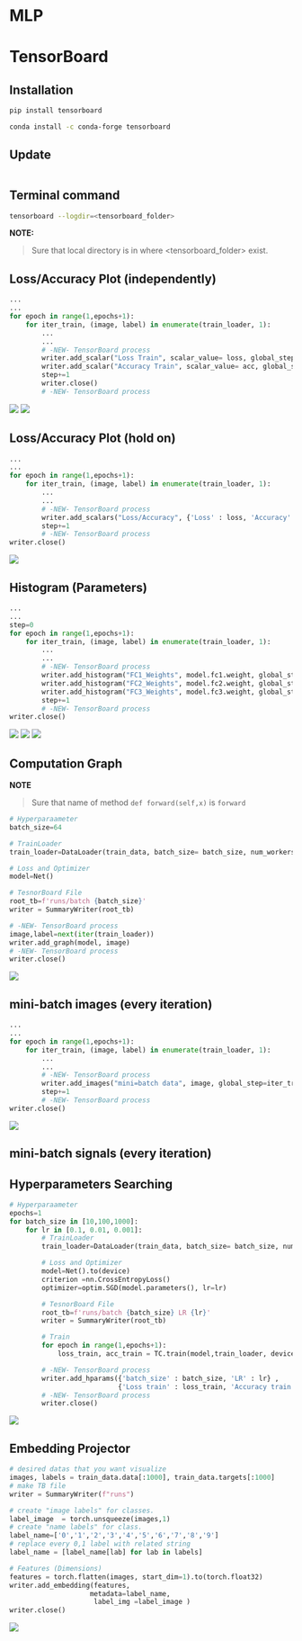 # MLP

# TensorBoard

## Installation
```bash
pip install tensorboard
```
```bash
conda install -c conda-forge tensorboard
```

## Update
```bash

```

## Terminal command
```bash
tensorboard --logdir=<tensorboard_folder>
```
**NOTE:**
> Sure that local directory is in where <tensorboard_folder> exist.

## Loss/Accuracy Plot (independently)
```python
...
...
for epoch in range(1,epochs+1):
    for iter_train, (image, label) in enumerate(train_loader, 1):
        ...
        ...
        # -NEW- TensorBoard process
        writer.add_scalar("Loss Train", scalar_value= loss, global_step=step)
        writer.add_scalar("Accuracy Train", scalar_value= acc, global_step=step)
        step+=1
        writer.close()
        # -NEW- TensorBoard process
```

![](./figs/scaler_acc.jpg)
![](./figs/scaler_loss.jpg)

## Loss/Accuracy Plot (hold on)
```python
...
...
for epoch in range(1,epochs+1):
    for iter_train, (image, label) in enumerate(train_loader, 1):
        ...
        ...
        # -NEW- TensorBoard process
        writer.add_scalars("Loss/Accuracy", {'Loss' : loss, 'Accuracy': acc}, global_step=step)
        step+=1
        # -NEW- TensorBoard process
writer.close()
```

![](./figs/add_scalers.jpg)

## Histogram (Parameters)
```python
...
...
step=0
for epoch in range(1,epochs+1):
    for iter_train, (image, label) in enumerate(train_loader, 1):
        ...
        ...
        # -NEW- TensorBoard process
        writer.add_histogram("FC1_Weights", model.fc1.weight, global_step=step)
        writer.add_histogram("FC2_Weights", model.fc2.weight, global_step=step)
        writer.add_histogram("FC3_Weights", model.fc3.weight, global_step=step)
        step+=1
        # -NEW- TensorBoard process
writer.close()
```

![](./figs/histogram_fc1.jpg)
![](./figs/histogram_fc2.jpg)
![](./figs/histogram_fc3.jpg)

## Computation Graph
**NOTE**
> Sure that name of method `def forward(self,x)` is `forward`

```python
# Hyperparaameter
batch_size=64

# TrainLoader
train_loader=DataLoader(train_data, batch_size= batch_size, num_workers=num_workers, sampler=train_sampler)

# Loss and Optimizer
model=Net()

# TesnorBoard File
root_tb=f'runs/batch {batch_size}'
writer = SummaryWriter(root_tb)

# -NEW- TensorBoard process
image,label=next(iter(train_loader))
writer.add_graph(model, image)
# -NEW- TensorBoard process
writer.close()
```

![](./figs/graph.jpg)

## mini-batch images (every iteration)

```python
...
...
for epoch in range(1,epochs+1):
    for iter_train, (image, label) in enumerate(train_loader, 1):
        ...
        ...
        # -NEW- TensorBoard process
        writer.add_images("mini=batch data", image, global_step=iter_train)
        step+=1
        # -NEW- TensorBoard process
writer.close()
```

![](./figs/mini-batch.gif)

## mini-batch signals (every iteration)

## Hyperparameters Searching

```python
# Hyperparaameter
epochs=1
for batch_size in [10,100,1000]:
    for lr in [0.1, 0.01, 0.001]:
        # TrainLoader
        train_loader=DataLoader(train_data, batch_size= batch_size, num_workers=num_workers, sampler=train_sampler)

        # Loss and Optimizer
        model=Net().to(device)
        criterion =nn.CrossEntropyLoss()
        optimizer=optim.SGD(model.parameters(), lr=lr)

        # TesnorBoard File
        root_tb=f'runs/batch {batch_size} LR {lr}'
        writer = SummaryWriter(root_tb)

        # Train
        for epoch in range(1,epochs+1):
            loss_train, acc_train = TC.train(model,train_loader, device, optimizer, criterion, epoch)

        # -NEW- TensorBoard process
        writer.add_hparams({'batch_size' : batch_size, 'LR' : lr} ,
                           {'Loss train' : loss_train, 'Accuracy train' : acc_train})
        # -NEW- TensorBoard process
        writer.close()
```


![](./figs/hyperparam_searching.gif)

## Embedding Projector

```python
# desired datas that you want visualize
images, labels = train_data.data[:1000], train_data.targets[:1000]
# make TB file
writer = SummaryWriter(f"runs")
```

```python
# create "image labels" for classes.
label_image  = torch.unsqueeze(images,1)
# create "name labels" for class.
label_name=['0','1','2','3','4','5','6','7','8','9']
# replace every 0,1 label with related string
label_name = [label_name[lab] for lab in labels]
```

```python
# Features (Dimensions)
features = torch.flatten(images, start_dim=1).to(torch.float32)
writer.add_embedding(features,
                    metadata=label_name,
                     label_img =label_image )
writer.close()
```


![](./figs/projector.gif)
